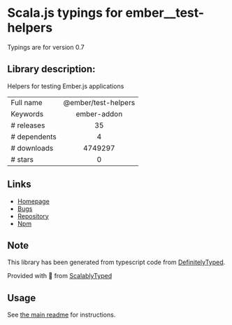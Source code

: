 
# Scala.js typings for ember__test-helpers

Typings are for version 0.7

## Library description:
Helpers for testing Ember.js applications

|                    |                 |
| ------------------ | :-------------: |
| Full name          | @ember/test-helpers |
| Keywords           | ember-addon |
| # releases         | 35 |
| # dependents       | 4 |
| # downloads        | 4749297 |
| # stars            | 0 |

## Links
- [Homepage](https://github.com/emberjs/ember-test-helpers#readme)
- [Bugs](https://github.com/emberjs/ember-test-helpers/issues)
- [Repository](https://github.com/emberjs/ember-test-helpers)
- [Npm](https://www.npmjs.com/package/%40ember%2Ftest-helpers)
    


## Note
This library has been generated from typescript code from [DefinitelyTyped](https://definitelytyped.org).

Provided with :purple_heart: from [ScalablyTyped](https://github.com/oyvindberg/ScalablyTyped)

## Usage
See [the main readme](../../readme.md) for instructions.


